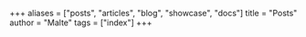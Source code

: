 +++
aliases = ["posts", "articles", "blog", "showcase", "docs"]
title = "Posts"
author = "Malte"
tags = ["index"]
+++
